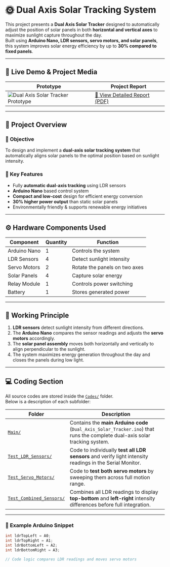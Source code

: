 # 🌞 Dual Axis Solar Tracking System

This project presents a **Dual Axis Solar Tracker** designed to automatically adjust the position of solar panels in both **horizontal and vertical axes** to maximize sunlight capture throughout the day.  
Built using **Arduino Nano, LDR sensors, servo motors, and solar panels**, this system improves solar energy efficiency by up to **30% compared to fixed panels**.

---

## 🚀 Live Demo & Project Media

| Prototype | Project Report |
|------------|----------------|
| ![Dual Axis Solar Tracker Prototype](Images/Dual%20Axis%20Solar%20Tracking%20Panel%20System.jpg) | [📘 View Detailed Report (PDF)](Report/Dual%20Axis%20solar%20PBL.pdf) |

---

## 🧩 Project Overview

### 🔹 Objective  
To design and implement a **dual-axis solar tracking system** that automatically aligns solar panels to the optimal position based on sunlight intensity.

### 🔹 Key Features
- Fully **automatic dual-axis tracking** using LDR sensors  
- **Arduino Nano** based control system  
- **Compact and low-cost** design for efficient energy conversion  
- **30% higher power output** than static solar panels  
- Environmentally friendly & supports renewable energy initiatives

---

## ⚙️ Hardware Components Used
| Component | Quantity | Function |
|------------|-----------|----------|
| Arduino Nano | 1 | Controls the system |
| LDR Sensors | 4 | Detect sunlight intensity |
| Servo Motors | 2 | Rotate the panels on two axes |
| Solar Panels | 4 | Capture solar energy |
| Relay Module | 1 | Controls power switching |
| Battery | 1 | Stores generated power |

---

## 🧠 Working Principle

1. **LDR sensors** detect sunlight intensity from different directions.  
2. The **Arduino Nano** compares the sensor readings and adjusts the **servo motors** accordingly.  
3. The **solar panel assembly** moves both horizontally and vertically to align perpendicular to the sunlight.  
4. The system maximizes energy generation throughout the day and closes the panels during low light.

---

## 💻 Coding Section

All source codes are stored inside the [`Codes/`](Codes/) folder.  
Below is a description of each subfolder:

| Folder | Description |
|---------|--------------|
| [`Main/`](Codes/Main/) | Contains the **main Arduino code** (`Dual_Axis_Solar_Tracker.ino`) that runs the complete dual-axis solar tracking system. |
| [`Test_LDR_Sensors/`](Codes/Test_LDR_Sensors/) | Code to individually **test all LDR sensors** and verify light intensity readings in the Serial Monitor. |
| [`Test_Servo_Motors/`](Codes/Test_Servo_Motors/) | Code to **test both servo motors** by sweeping them across full motion range. |
| [`Test_Combined_Sensors/`](Codes/Test_Combined_Sensors/) | Combines all LDR readings to display **top-bottom** and **left-right** intensity differences before full integration. |

---

### 🧾 Example Arduino Snippet

```cpp
int ldrTopLeft = A0;
int ldrTopRight = A1;
int ldrBottomLeft = A2;
int ldrBottomRight = A3;

// Code logic compares LDR readings and moves servo motors
